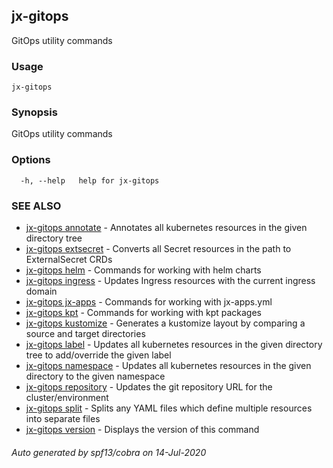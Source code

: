 ## jx-gitops

GitOps utility commands

### Usage

```
jx-gitops
```

### Synopsis

GitOps utility commands

### Options

```
  -h, --help   help for jx-gitops
```

### SEE ALSO

* [jx-gitops annotate](jx-gitops_annotate.md)	 - Annotates all kubernetes resources in the given directory tree
* [jx-gitops extsecret](jx-gitops_extsecret.md)	 - Converts all Secret resources in the path to ExternalSecret CRDs
* [jx-gitops helm](jx-gitops_helm.md)	 - Commands for working with helm charts
* [jx-gitops ingress](jx-gitops_ingress.md)	 - Updates Ingress resources with the current ingress domain
* [jx-gitops jx-apps](jx-gitops_jx-apps.md)	 - Commands for working with jx-apps.yml
* [jx-gitops kpt](jx-gitops_kpt.md)	 - Commands for working with kpt packages
* [jx-gitops kustomize](jx-gitops_kustomize.md)	 - Generates a kustomize layout by comparing a source and target directories
* [jx-gitops label](jx-gitops_label.md)	 - Updates all kubernetes resources in the given directory tree to add/override the given label
* [jx-gitops namespace](jx-gitops_namespace.md)	 - Updates all kubernetes resources in the given directory to the given namespace
* [jx-gitops repository](jx-gitops_repository.md)	 - Updates the git repository URL for the cluster/environment
* [jx-gitops split](jx-gitops_split.md)	 - Splits any YAML files which define multiple resources into separate files
* [jx-gitops version](jx-gitops_version.md)	 - Displays the version of this command

###### Auto generated by spf13/cobra on 14-Jul-2020
